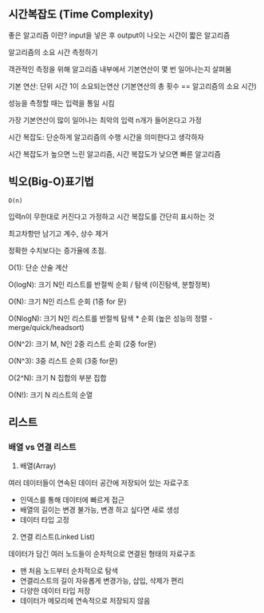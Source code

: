 ## 시간복잡도 (Time Complexity)

좋은 알고리즘 이란? input을 넣은 후 output이 나오는 시간이 짧은 알고리즘

알고리즘의 소요 시간 측정하기

객관적인 측정을 위해 알고리즘 내부에서 기본연산이 몇 번 일어나는지 살펴봄

기본 연산: 단위 시간 1이 소요되는연산 (기본연산의 총 횟수 == 알고리즘의 소요 시간)

성능을 측정할 때는 입력을 통일 시킴

가장 기본연산이 많이 일어나는 최악의 입력 n개가 들어온다고 가정

시간 복잡도: 단순하게 알고리즘의 수행 시간을 의미한다고 생각하자

시간 복잡도가 높으면 느린 알고리즘, 시간 복잡도가 낮으면 빠른 알고리즘

## 빅오(Big-O)표기법

`O(n)`

입력n이 무한대로 커진다고 가정하고 시간 복잡도를 간단히 표시하는 것

최고차항만 남기고 계수, 상수 제거

정확한 수치보다는 증가율에 초점.

O(1): 단순 산술 계산

O(logN): 크기 N인 리스트를 반절씩 순회 / 탐색 (이진탐색, 분할정복)

O(N): 크기 N인 리스트 순회 (1중 for 문)

O(NlogN): 크기 N인 리스트를 반절씩 탐색 \* 순회 (높은 성능의 정렬 - merge/quick/headsort)

O(N^2): 크기 M, N인 2중 리스트 순회 (2중 for문)

O(N^3): 3중 리스트 순회 (3중 for문)

O(2^N): 크기 N 집합의 부분 집합

O(N!): 크기 N 리스트의 순열

## 리스트

### 배열 vs 연결 리스트

1. 배열(Array)

여러 데이터들이 연속된 데이터 공간에 저장되어 있는 자료구조

-   인덱스를 통해 데이터에 빠르게 접근
-   배열의 길이는 변경 불가능, 변경 하고 싶다면 새로 생성
-   데이터 타입 고정

2. 연결 리스트(Linked List)

데이터가 담긴 여러 노드들이 순차적으로 연결된 형태의 자료구조

-   맨 처음 노드부터 순차적으로 탐색
-   연결리스트의 길이 자유롭게 변경가능, 삽입, 삭제가 편리
-   다양한 데이터 타입 저장
-   데이터가 메모리에 연속적으로 저장되지 않음
